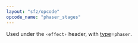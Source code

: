 ```yaml
---
layout: "sfz/opcode"
opcode_name: "phaser_stages"
---
```

Used under the `‹effect›` header, with [type]=`phaser`.

[type]: type#phaser
